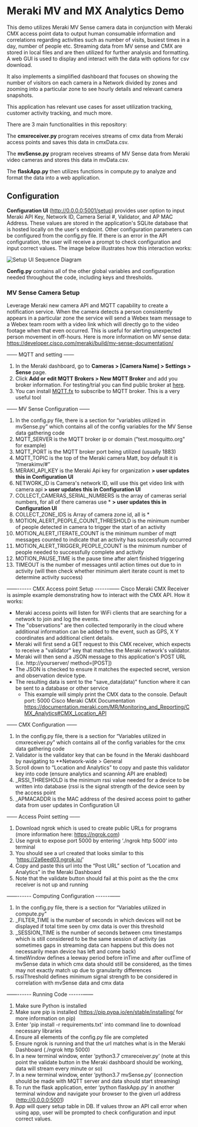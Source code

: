 # Meraki MV and MX Analytics Demo

This demo utilizes Meraki MV Sense camera data in conjunction with Meraki CMX access point data to output human consumable information and correlations regarding activities such as number of visits, busiest times in a day, number of people etc.  Streaming data from MV sense and CMX are stored in local files and are then utilized for further analysis and formatting.  A web GUI is used to display and interact with the data with options for csv download.

It also implements a simplified dashboard that focuses on showing the number of visitors on each camera in a Network divided by zones and
zooming into a particular zone to see hourly details and relevant camera snapshots.
  
  
This application has relevant use cases for asset utilization tracking, customer activity tracking, and much more.

There are 3 main functionalities in this repository:  

   The **cmxreceiver.py** program receives streams of cmx data from Meraki access points and saves this data in cmxData.csv.  

   The **mvSense.py** program receives streams of MV Sense data from Meraki video cameras and stores this data in mvData.csv.   

   The **flaskApp.py** then utilizes functions in compute.py to analyze and format the data into a web application.  


## Configuration

**Configuration UI** (http://0.0.0.0:5001/setup) provides user option to input Meraki API Key, Network ID, Camera Serial #, Validator, and AP MAC Address. These values are stored in the application's SQLite database that is hosted locally on the user's endpoint. Other configuration parameters can be configured from the config.py file. If there is an error in the API configuration, the user will receive a prompt to check configuration and input correct values. The image below illustrates how this interaction works: 

![Setup UI Sequence Diagram](https://raw.githubusercontent.com/gve-sw/MerakiMVMandMXAnalyticsDemo/feature/update-readme/Slide1.png)

**Config.py** contains all of the other global variables and configuration needed throughout the code, including keys and thresholds. 

### MV Sense Camera Setup  
Leverage Meraki new camera API and MQTT capability to create a notification service. When the camera detects a person consistently appears in a particular zone the service will send a Webex team message to a Webex team room with a video link which will directly go to the video footage when that even occurred. This is useful for alerting unexpected person movement in off-hours. Here is more information on MV sense data: https://developer.cisco.com/meraki/build/mv-sense-documentation/

—— MQTT and setting ——
1. In the Meraki dashboard, go to **Cameras > [Camera Name] > Settings > Sense** page.
2. Click **Add or edit MQTT Brokers > New MQTT Broker** and add you broker information. For testing/trial you can find public broker at [here](https://github.com/mqtt/mqtt.github.io/wiki/public_brokers).
3. You can install [MQTT.fx](https://mqttfx.jensd.de/) to subscribe to MQTT broker. This is a very useful tool

—— MV Sense Configuration ——
1. In the config.py file, there is a section for “variables utilized in mvSense.py” which contains all of the config variables for the MV Sense data gathering code
2. MQTT_SERVER is the MQTT broker ip or domain ("test.mosquitto.org" for example)
3. MQTT_PORT is the MQTT broker port being utilized (usually 1883)
4. MQTT_TOPIC is the top of the Meraki camera Matt, boy default it is “/merakimv/#”
5. MERAKI_API_KEY is the Meraki Api key for organization **> user updates this in Configuration UI**
6. NETWORK_ID is Camera's network ID, will use this get video link with camera api **> user updates this in Configuration UI**
7. COLLECT_CAMERAS_SERIAL_NUMBERS is the array of cameras serial numbers, for all of there cameras use * **> user updates this in Configuration UI**
8. COLLECT_ZONE_IDS is Array of camera zone id, all is *
9. MOTION_ALERT_PEOPLE_COUNT_THRESHOLD is the minimum number of people detected in camera to trigger the start of an activity
10. MOTION_ALERT_ITERATE_COUNT is the minimum number of mqtt messages counted to indicate that an activity has successfully occurred
11. MOTION_ALERT_TRIGGER_PEOPLE_COUNT is the minimum number of people needed to successfully complete and activity
12. MOTION_PAUSE_TIME is the pause time after alert finished triggering
13. TIMEOUT is the number of messages until action times out due to in activity (will then check whether minimum alert iterate count is met to determine activity success)



——------ CMX Access point Setup ------——
Cisco Meraki CMX Receiver is asimple example demonstrating how to interact with the CMX API.
How it works:
- Meraki access points will listen for WiFi clients that are searching for a network to join and log the events.
- The "observations" are then collected temporarily in the cloud where additional information can be added to
the event, such as GPS, X Y coordinates and additional client details.
- Meraki will first send a GET request to this CMX receiver, which expects to receive a "validator" key that matches
the Meraki network's validator.
- Meraki will then send a JSON message to this application's POST URL (i.e. http://yourserver/ method=[POST])
- The JSON is checked to ensure it matches the expected secret, version and observation device type.
- The resulting data is sent to the "save_data(data)" function where it can be sent to a database or other service
    - This example will simply print the CMX data to the console.
Default port: 5000
Cisco Meraki CMX Documentation
https://documentation.meraki.com/MR/Monitoring_and_Reporting/CMX_Analytics#CMX_Location_API

—— CMX Configuration ——
1. In the config.py file, there is a section for “Variables utilized in cmxreceiver.py” which contains all of the config variables for the cmx data gathering code
2. Validator is the validator key that can be found in the Meraki dashboard by navigating to **Network-wide > General
3. Scroll down to “Location and Analytics” to copy and paste this validator key into code (ensure analytics and scanning API are enabled)
4. _RSSI_THRESHOLD is the minimum rssi value needed for a device to be written into database (rssi is the signal strength of the device seen by the access point
5. _APMACADDR is the MAC address of the desired access point to gather data from user updates in Configuration UI

—— Access Point setting ——
1. Download ngrok which is used to create public URLs for programs (more information here: https://ngrok.com)
2. Use ngrok to expose port 5000 by entering ‘./ngrok http 5000’ into terminal
3. You should see a url created that looks similar to this ‘https://2a6eed03.ngrok.io/'
4. Copy and paste this url into the “Post URL” section of “Location and Analytics” in the Meraki Dashboard
5. Note that the validate button should fail at this point as the the cmx receiver is not up and running



——------ Computing Configuration ------——
1. In the config.py file, there is a section for “Variables utilized in compute.py"
2. _FILTER_TIME is the number of seconds in which devices will not be displayed if total time seen by cmx data is over this threshold
3. _SESSION_TIME is the number of seconds between cmx timestamps which is still considered to be the same session of activity (as sometimes gaps in streaming data can happens but this does not necessarily mean device has left and come back)
4. timeWindow defines a leeway period before inTime and after outTime of mvSense data in which cmx data should still be considered, as the times may not exactly match up due to granularity differences
5. rssiThreshold defines minimum signal strength to be considered in correlation with mvSense data and cmx data



——------ Running Code ------—— 
1. Make sure Python is installed
2. Make sure pip is installed (https://pip.pypa.io/en/stable/installing/ for more information on pip)
3. Enter 'pip install -r requirements.txt' into command line to download necessary libraries
4. Ensure all elements of the config.py file are completed
5. Ensure ngrok is running and that the url matches what is in the Meraki Dashboard (./ngrok http 5000)
6. In a new terminal window, enter ‘python3.7 cmxreceiver.py’ (note at this point the validate button in the Meraki dashboard should be working, data will stream every minute or so)
7. In a new terminal window, enter ‘python3.7 mvSense.py’ (connection should be made with MQTT server and data should start streaming)
8. To run the flask application, enter ‘python flaskApp.py’ in another terminal window and navigate your browser to the given url address (http://0.0.0.0:5001)
9. App will query setup table in DB. If values throw an API call error when using app, user will be prompted to check configuration and input correct values. 
